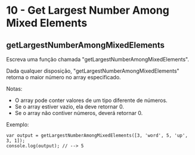 # 10 - Get Largest Number Among Mixed Elements

## getLargestNumberAmongMixedElements

Escreva uma função chamada "getLargestNumberAmongMixedElements".

Dada qualquer disposição, "getLargestNumberAmongMixedElements" retorna o maior número no array especificado.

Notas:

* O array pode conter valores de um tipo diferente de números.
* Se o array estiver vazio, ela deve retornar 0.
* Se o array não contiver números, deverá retornar 0.

Exemplo:

```text
var output = getLargestNumberAmongMixedElements([3, 'word', 5, 'up', 3, 1]);
console.log(output); // --> 5
```

